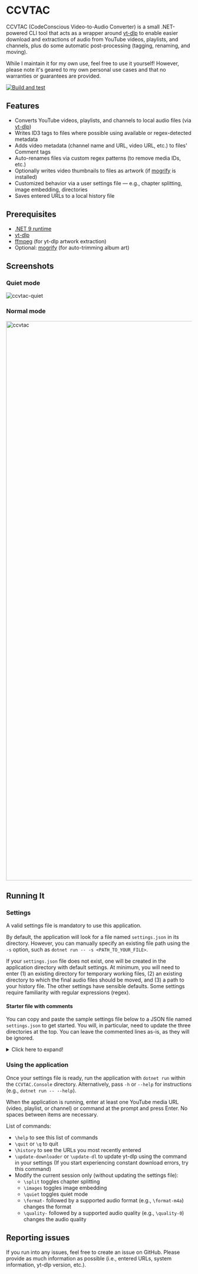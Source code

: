# CCVTAC

CCVTAC (CodeConscious Video-to-Audio Converter) is a small .NET-powered CLI tool that acts as a wrapper around [yt-dlp](https://github.com/yt-dlp/yt-dlp) to enable easier download and extractions of audio from YouTube videos, playlists, and channels, plus do some automatic post-processing (tagging, renaming, and moving).

While I maintain it for my own use, feel free to use it yourself! However, please note it's geared to my own personal use cases and that no warranties or guarantees are provided.

[![Build and test](https://github.com/codeconscious/ccvtac/actions/workflows/build-test.yml/badge.svg)](https://github.com/codeconscious/ccvtac/actions/workflows/build-test.yml)

## Features

- Converts YouTube videos, playlists, and channels to local audio files (via [yt-dlp](https://github.com/yt-dlp/yt-dlp))
- Writes ID3 tags to files where possible using available or regex-detected metadata
- Adds video metadata (channel name and URL, video URL, etc.) to files' Comment tags
- Auto-renames files via custom regex patterns (to remove media IDs, etc.)
- Optionally writes video thumbnails to files as artwork (if [mogrify](https://imagemagick.org/script/mogrify.php) is installed)
- Customized behavior via a user settings file — e.g., chapter splitting, image embedding, directories
- Saves entered URLs to a local history file

## Prerequisites

- [.NET 9 runtime](https://dotnet.microsoft.com/en-us/download/dotnet/9.0)
- [yt-dlp](https://github.com/yt-dlp/yt-dlp)
- [ffmpeg](https://ffmpeg.org/) (for yt-dlp artwork extraction)
- Optional: [mogrify](https://imagemagick.org/script/mogrify.php) (for auto-trimming album art)

## Screenshots

### Quiet mode

![ccvtac-quiet](https://github.com/user-attachments/assets/382785d1-f313-42ae-8ca3-afeaf25cd357)

### Normal mode

<img width="1512" alt="ccvtac" src="https://github.com/user-attachments/assets/6d4020a5-5db0-4904-bdf9-cd668f1d60f3">

## Running It

### Settings

A valid settings file is mandatory to use this application.

By default, the application will look for a file named `settings.json` in its directory. However, you can manually specify an existing file path using the `-s` option, such as `dotnet run -- -s <PATH_TO_YOUR_FILE>`.

If your `settings.json` file does not exist, one will be created in the application directory with default settings. At minimum, you will need to enter (1) an existing directory for temporary working files, (2) an existing directory to which the final audio files should be moved, and (3) a path to your history file. The other settings have sensible defaults. Some settings require familiarity with regular expressions (regex).

#### Starter file with comments

You can copy and paste the sample settings file below to a JSON file named `settings.json` to get started. You will, in particular, need to update the three directories at the top. You can leave the commented lines as-is, as they will be ignored.

<details>
  <summary>Click here to expand!</summary>

```js
{
  // Mandatory. The working directory for temporary files.
  // It is emptied after processing each URL.
  "workingDirectory": "/Users/me/temp",

  // Mandatory. The directory in which final audio files should be saved.
  "moveToDirectory": "/Users/me/Downloads",

  // Mandatory. A local file containing the history of all URLs entered.
  "historyFile": "/Users/me/Downloads/history.log",

  // Count of entries to show for `history` command.
  "historyDisplayCount": 20,

  // The directory to which the log file should be saved.
  "logDirectory": "/Users/me/Downloads",

  // The audio formats (codec) audio should be extracted to.
  // Options: best, aac, alac, flac, m4a, mp3, opus, vorbis, wav.
  // Not all options are available for all videos.
  "audioFormats": ["best"],

  // The audio quality to use, with 10 being the lowest and 0 being the highest.
  "audioQuality": 0,

  // Split videos with chapters into separate files?
  "splitChapters": true,

  // Embed video thumbnails into file tags?
  "embedImages": true,

  // Whether to use quiet mode (true) or not (false).
  // Fewer details are shown in quiet mode.
  "quietMode": false,

  // Delay in seconds between individual video downloads for
  // playlists and channels. Use to avoid burdening YouTube servers
  // and getting rate-limited.
  "sleepSecondsBetweenDownloads": 10,

  // Delay in seconds between each URL entered in a batch.
  // Use to avoid burdening YouTube servers and getting rate-limited.
  "sleepSecondsBetweenURLs": 20,

  // The Unicode normalization form to use for filenames.
  // Valid values are `C`, `D`, `KC`, and `KD`.
  // `C` is used by default if no valid value is provided.
  //
  // Reference: https://unicode.org/reports/tr15/
  // Reference: https://en.wikipedia.org/wiki/Unicode_equivalence
  "normalizationForm": "C",

  // The full command you use to update your local yt-dlp installation.
  "downloaderUpdateCommand": "pip install --upgrade yt-dlp",

  // Channel names for which the video thumbnail should
  // never be embedded in the audio file.
  "doNotEmbedImageUploaders": [
    "Channel Name",
    "Another Channel Name"
  ],

  // By default, the upload year of the video is saved to files' Year tag.
  // However, this will not occur for videos on channels listed here.
  "ignoreUploadYearUploaders": [
    "Channel Name",
    "Another Channel Name"
  ],

  // Rules for detecting tag data from video metadata.
  // These require familiarity with regular expressions (regex).
  "tagDetectionPatterns": {

    // Currently supports 5 tags: this one (Title) and its siblings listed below.
    "title": [
      {
        // A regex pattern for searching in the video metadata field specified below.
        "regex": "(.+?) · (.+)(?:\n|\r|\r\n){2}(.+)(?:\n|\r|\r\n){2}.*℗ ([12]\\d{3})\\D",

        // Specify the number of match group whose text should be used.
        // `1` and greater indicates a group number. In this case, you must specify groups in the regex pattern!
        // `0` indicates the entirety of the matched text. In this case, specifying groups is unnecessary.
        "matchGroup": 1,

        // Which video metadata field should be searched, `title` or `description`?
        "searchField": "description",

        // An arbitrary summary to the rule. If quiet mode is off, this name will appear
        // in the output when this pattern is matched.
        "summary": "Topic style"
      }
    ],

    // The same format is applicable to these tags as well.
    "artist": [],
    "album": [],
    "composer": [],
    "year": []
  },

  // Rules for auto-renaming audio files.
  "renamePatterns": [
    {
      // Regular expression that matches some or all of a filename.
      // This one matches the 11-digit media ID and surrounding
      // square brackets in downloaded filenames.
      "regex": "\\s\\[[\\w_-]{11}\\](?=\\.\\w{3,5})",

      // What the matched text should be replaced with.
      // `""` indicates that the matched text should simply be removed.
      "replacePattern": "",

      // An arbitrary summary to the rule. If quiet mode is off, this name will appear
      // in the output when this pattern is matched.
      "description": "Remove trailing video IDs"
    },
    {
      // Optionally use regex groups to match specific substrings.
      // The matched groups will replace numbered placeholders (of
      // the format `%<#>s`) in the replacement patterns!
      // The placeholder numbers must match the regex group numbers.
      "regex": "【(.+)】(.+)",
      "replacePattern": "%<1>s - %<2>s",
      "description": "Change `【artist】title` to `ARTIST - TRACK`"
    },
  ]
}
```
</details>

### Using the application

Once your settings file is ready, run the application with `dotnet run` within the `CCVTAC.Console` directory. Alternatively, pass `-h` or `--help` for instructions (e.g., `dotnet run -- --help`).

When the application is running, enter at least one YouTube media URL (video, playlist, or channel) or command at the prompt and press Enter. No spaces between items are necessary.

List of commands:
- `\help` to see this list of commands
- `\quit` or `\q` to quit
- `\history` to see the URLs you most recently entered
- `\update-downloader` or `\update-dl` to update yt-dlp using the command in your settings (If you start experiencing constant download errors, try this command)
- Modify the current session only (without updating the settings file):
  - `\split` toggles chapter splitting
  - `\images` toggles image embedding
  - `\quiet` toggles quiet mode
  - `\format-` followed by a supported audio format (e.g., `\format-m4a`) changes the format
  - `\quality-` followed by a supported audio quality (e.g., `\quality-0`) changes the audio quality

## Reporting issues

If you run into any issues, feel free to create an issue on GitHub. Please provide as much information as possible (i.e., entered URLs, system information, yt-dlp version, etc.).
